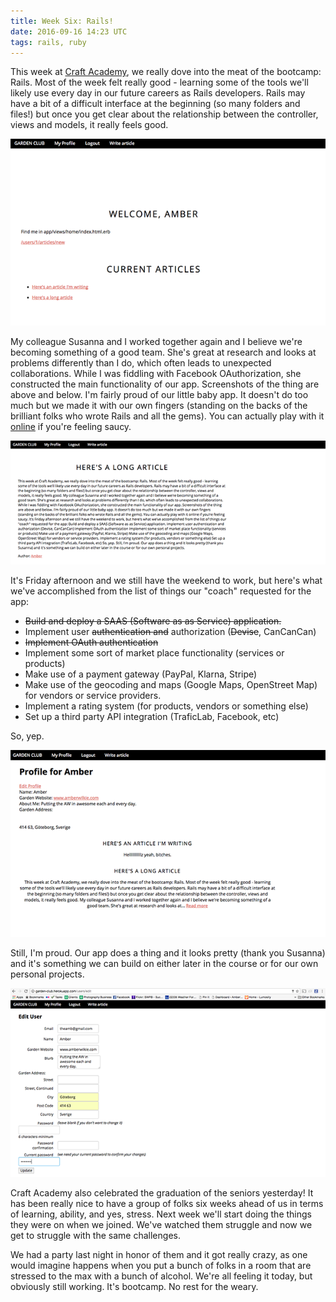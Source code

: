 ```yaml
---
title: Week Six: Rails!
date: 2016-09-16 14:23 UTC
tags: rails, ruby
---
```

This week at [Craft Academy](http://www.craftacademy.se), we really dove into the meat of the bootcamp: Rails. Most of the week felt really good - learning some of the tools we'll likely use every day in our future careers as Rails developers. Rails may have a bit of a difficult interface at the beginning (so many folders and files!) but once you get clear about the relationship between the controller, views and models, it really feels good.

![Screenshot four from Garden Club](images/garden-app-screenshots/four.png)

My colleague Susanna and I worked together again and I believe we're becoming something of a good team. She's great at research and looks at problems differently than I do, which often leads to unexpected collaborations. While I was fiddling with Facebook OAuthorization, she constructed the main functionality of our app. Screenshots of the thing are above and below. I'm fairly proud of our little baby app. It doesn't do too much but we made it with our own fingers (standing on the backs of the brilliant folks who wrote Rails and all the gems). You can actually play with it [online](http://garden-club.herokuapp.com/) if you're feeling saucy.

![Screenshot two from Garden Club](images/garden-app-screenshots/two.png)

It's Friday afternoon and we still have the weekend to work, but here's what we've accomplished from the list of things our "coach" requested for the app:
- ~~Build and deploy a SAAS (Software as as Service) application.~~
- Implement user ~~authentication and~~ authorization (~~Devise~~, CanCanCan)
- ~~Implement OAuth authentication~~
- Implement some sort of market place functionality (services or products)
- Make use of a payment gateway (PayPal, Klarna, Stripe)
- Make use of the geocoding and maps (Google Maps, OpenStreet Map) for vendors or service providers.
- Implement a rating system (for products, vendors or something else)
- Set up a third party API integration (TraficLab, Facebook, etc)

So, yep.

![Screenshot three from Garden Club](images/garden-app-screenshots/three.png)

Still, I'm proud. Our app does a thing and it looks pretty (thank you Susanna) and it's something we can build on either later in the course or for our own personal projects.

![Screenshot one from Garden Club](images/garden-app-screenshots/one.png)

Craft Academy also celebrated the graduation of the seniors yesterday! It has been really nice to have a group of folks six weeks ahead of us in terms of learning, ability, and yes, stress. Next week we'll start doing the things they were on when we joined. We've watched them struggle and now we get to struggle with the same challenges.

We had a party last night in honor of them and it got really crazy, as one would imagine happens when you put a bunch of folks in a room that are stressed to the max with a bunch of alcohol. We're all feeling it today, but obviously still working. It's bootcamp. No rest for the weary.
